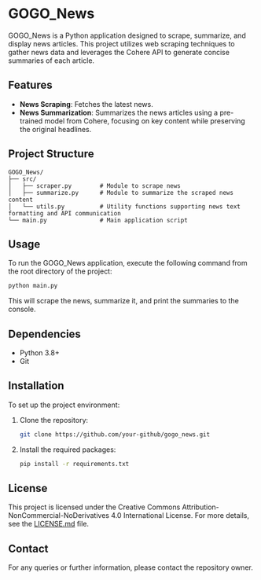# GOGO_News
GOGO_News is a Python application designed to scrape, summarize, and display news articles. This project utilizes web scraping techniques to gather news data and leverages the Cohere API to generate concise summaries of each article.

## Features
- **News Scraping**: Fetches the latest news.
- **News Summarization**: Summarizes the news articles using a pre-trained model from Cohere, focusing on key content while preserving the original headlines.

## Project Structure
```plaintext
GOGO_News/
├── src/
│   ├── scraper.py        # Module to scrape news
│   ├── summarize.py      # Module to summarize the scraped news content
│   └── utils.py          # Utility functions supporting news text formatting and API communication
└── main.py               # Main application script
```

## Usage
To run the GOGO_News application, execute the following command from the root directory of the project:

```bash
python main.py
```

This will scrape the news, summarize it, and print the summaries to the console.

## Dependencies
- Python 3.8+
- Git

## Installation

To set up the project environment:

1. Clone the repository:
   ```bash
   git clone https://github.com/your-github/gogo_news.git
   ```
2. Install the required packages:
   ```bash
   pip install -r requirements.txt
   ```

## License
This project is licensed under the Creative Commons Attribution-NonCommercial-NoDerivatives 4.0 International License. For more details, see the [LICENSE.md](LICENSE.md) file.

## Contact
For any queries or further information, please contact the repository owner.